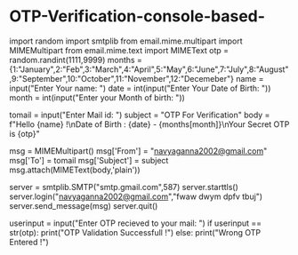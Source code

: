 # OTP-Verification-console-based-
import random
import smtplib
from email.mime.multipart import MIMEMultipart
from email.mime.text import MIMEText
otp = random.randint(1111,9999)
months = {1:"January",2:"Feb",3:"March",4:"April",5:"May",6:"June",7:"July",8:"August",9:"September",10:"October",11:"November",12:"Decemeber"}
name = input("Enter Your name: ")
date = int(input("Enter Your Date of Birth: "))
month = int(input("Enter your Month of birth: "))

tomail = input("Enter Mail id: ")
subject = "OTP For Verification"
body = f"Hello {name} !\nDate of Birth : {date} - {months[month]}\nYour Secret OTP is {otp}"

msg = MIMEMultipart()
msg['From'] = "navyaganna2002@gmail.com"
msg['To'] = tomail
msg['Subject'] = subject
msg.attach(MIMEText(body,'plain'))

server = smtplib.SMTP("smtp.gmail.com",587)
server.starttls()
server.login("navyaganna2002@gmail.com","fwaw dwym dpfv tbuj")
server.send_message(msg)
server.quit()

userinput = input("Enter OTP recieved to your mail: ")
if userinput == str(otp):
    print("OTP Validation Successfull !")
else:
    print("Wrong OTP Entered !")
